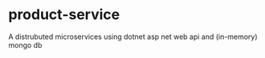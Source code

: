 # product-service
A distrubuted microservices using dotnet asp net web api and (in-memory) mongo db 

